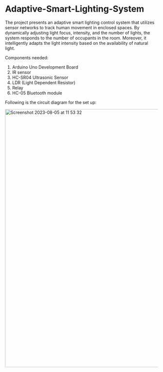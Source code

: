 # Adaptive-Smart-Lighting-System

The project presents an adaptive smart lighting control system that utilizes sensor networks to track human movement in enclosed spaces. By dynamically adjusting light focus, intensity, and the number of lights, the system responds to the number of occupants in the room. Moreover, it intelligently adapts the light intensity based on the availability of natural light.

Components needed:
1. Arduino Uno Development Board
2. IR sensor
3. HC-SR04 Ultrasonic Sensor
4. LDR (Light Dependent Resistor)
5. Relay
6. HC-05 Bluetooth module

Following is the circuit diagram for the set up:

<img width="849" alt="Screenshot 2023-08-05 at 11 53 32" src="https://github.com/soumyajitmitra77/Adaptive-Smart-Lighting-System/assets/104454276/f9c0e375-9592-4f1d-a7c5-3660bb3f86f1">


